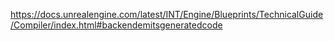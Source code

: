 <https://docs.unrealengine.com/latest/INT/Engine/Blueprints/TechnicalGuide/Compiler/index.html#backendemitsgeneratedcode>
